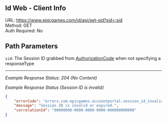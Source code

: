 ## Id Web - Client Info

URL: https://www.epicgames.com/id/api/set-sid?sid=:sid \
Method: GET \
Auth Required: No

## Path Parameters

`sid`: The Session ID grabbed from [AuthorizationCode](https://github.com/LeleDerGrasshalmi/FortniteEndpointsDocumentation/blob/main/EpicGames/Web/Id/Auth/AuthorizationCode.md) when not specifying a responseType

---

_Example Response Status: 204 (No Content)_

_Example Response Status (Session ID is invalid)_

```json
{
    "errorCode": "errors.com.epicgames.accountportal.session_id_invalid",
    "message": "Session ID is invalid or expired.",
    "correlationId": "00000000-0000-0000-0000-000000000000"
}
```
